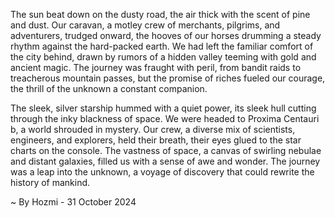 
The sun beat down on the dusty road, the air thick with the scent of pine and dust. Our caravan, a motley crew of merchants, pilgrims, and adventurers, trudged onward, the hooves of our horses drumming a steady rhythm against the hard-packed earth. We had left the familiar comfort of the city behind, drawn by rumors of a hidden valley teeming with gold and ancient magic. The journey was fraught with peril, from bandit raids to treacherous mountain passes, but the promise of riches fueled our courage, the thrill of the unknown a constant companion.

The sleek, silver starship hummed with a quiet power, its sleek hull cutting through the inky blackness of space. We were headed to Proxima Centauri b, a world shrouded in mystery. Our crew, a diverse mix of scientists, engineers, and explorers, held their breath, their eyes glued to the star charts on the console. The vastness of space, a canvas of swirling nebulae and distant galaxies, filled us with a sense of awe and wonder. The journey was a leap into the unknown, a voyage of discovery that could rewrite the history of mankind. 

~ By Hozmi - 31 October 2024
